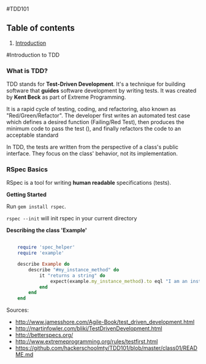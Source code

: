 #TDD101

## Table of contents

1. [Introduction](#introduction-to-tdd)

#Introduction to TDD

### What is TDD?
TDD stands for **Test-Driven Development**. It's a technique for building software that **guides** software development by writing tests.  It was created by **Kent Beck** as part of Extreme Programming. 

It is a rapid cycle of testing, coding, and refactoring, also known as "Red/Green/Refactor". The developer first writes an automated test case
which defines a desired function (Failing/Red Test), then produces the
minimum code to pass the test (), and finally refactors
the code to an acceptable standard

In TDD, the tests are written from the perspective of a class's public interface. They focus on the class' behavior, not its implementation.

### RSpec Basics

RSpec is a tool for writing **human readable** specifications (tests).

**Getting Started**

Run `gem install rspec`.

`rspec --init` will init rspec in your current directory

**Describing the class 'Example'**

```ruby
	
	require 'spec_helper'
	require 'example'

	describe Example do
		describe "#my_instance_method" do
			it "returns a string" do
				expect(example.my_instance_method).to eql "I am an instance method"
			end
		end
	end

```

Sources:

- http://www.jamesshore.com/Agile-Book/test_driven_development.html
- http://martinfowler.com/bliki/TestDrivenDevelopment.html
- http://betterspecs.org/
- http://www.extremeprogramming.org/rules/testfirst.html
- https://github.com/hackerschoolmty/TDD101/blob/master/class01/README.md



